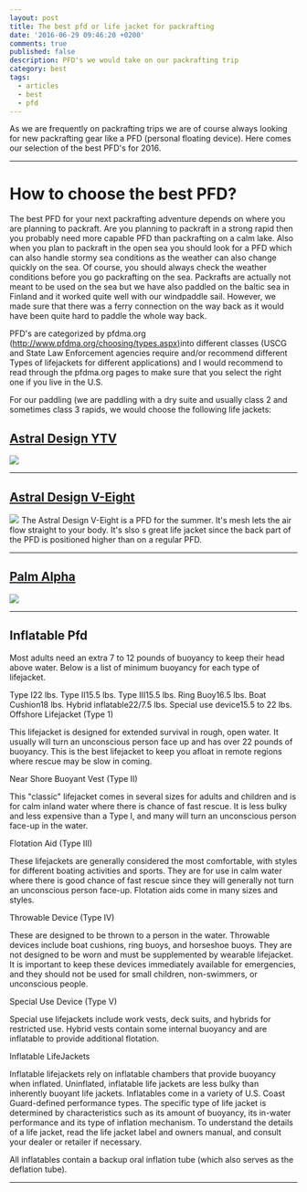 ```yaml
---
layout: post
title: The best pfd or life jacket for packrafting
date: '2016-06-29 09:46:20 +0200'
comments: true
published: false
description: PFD's we would take on our packrafting trip
category: best
tags:
  - articles
  - best
  - pfd
---
```

As we are frequently on packrafting trips we are of course always looking for new packrafting gear like a PFD (personal floating device). Here comes our selection of the best PFD's for 2016.

---

# How to choose the best PFD?
The best PFD for your next packrafting adventure depends on where you are planning to packraft. Are you planning to packraft in a strong rapid then you probably need more capable PFD  than packrafting on a calm lake. Also when you plan to packraft in the open sea you should look for a PFD which can also handle stormy sea conditions as the weather can also change quickly on the sea. Of course, you should always check the weather conditions before you go packrafting on the sea. Packrafts are actually not meant to be used on the sea but we have also paddled on the baltic sea in Finland and it worked quite well with our windpaddle sail. However, we made sure that there was a ferry connection on the way back as it would have been quite hard to paddle the whole way back.

PFD's are categorized by pfdma.org ([http://www.pfdma.org/choosing/types.aspx)](http://www.pfdma.org/choosing/types.aspx)into different classes (USCG and State Law Enforcement agencies require and/or recommend different Types of lifejackets for different applications) and I would recommend to read through the pfdma.org pages to make sure that you select the right one if you live in the U.S.

For our paddling (we are paddling with a dry suite and usually class 2 and sometimes class 3 rapids, we would choose the following life jackets:

## [Astral Design YTV](http://www.backcountry.com/astral-ytv-personal-flotation-device)
<a href="https://www.amazon.com/gp/product/B01BMZWV6C/ref=as_li_tl?ie=UTF8&camp=1789&creative=9325&creativeASIN=B01BMZWV6C&linkCode=as2&tag=hikeve-20&linkId=0fb99e04474c270ca1f5d07c107a0dd9"><img border="0" src="//ws-na.amazon-adsystem.com/widgets/q?_encoding=UTF8&MarketPlace=US&ASIN=B01BMZWV6C&ServiceVersion=20070822&ID=AsinImage&WS=1&Format=_SL250_&tag=hikeve-20" ></a><img src="//ir-na.amazon-adsystem.com/e/ir?t=hikeve-20&l=am2&o=1&a=B01BMZWV6C" width="1" height="1" border="0" alt="" style="border:none !important; margin:0px !important;" />


---

## [Astral Design V-Eight](https://www.rei.com/product/881421/astral-v-eight-pfd)
<a href="https://www.amazon.com/gp/product/B00TMANL50/ref=as_li_tl?ie=UTF8&camp=1789&creative=9325&creativeASIN=B00TMANL50&linkCode=as2&tag=hikeve-20&linkId=254bf432198b3c65cdd8cabe819e726a"><img border="0" src="//ws-na.amazon-adsystem.com/widgets/q?_encoding=UTF8&MarketPlace=US&ASIN=B00TMANL50&ServiceVersion=20070822&ID=AsinImage&WS=1&Format=_SL250_&tag=hikeve-20" ></a><img src="//ir-na.amazon-adsystem.com/e/ir?t=hikeve-20&l=am2&o=1&a=B00TMANL50" width="1" height="1" border="0" alt="" style="border:none !important; margin:0px !important;" />
The Astral Design V-Eight is a PFD for the summer. It's mesh lets the air flow straight to your body. It's slso s great life jacket since the back part of the PFD is positioned higher than on a regular PFD.



---

## <a href="http://amzn.to/29kvV8M" rel="nofollow">Palm Alpha</a>
<a href="https://www.amazon.com/gp/product/B00SL7IY84/ref=as_li_tl?ie=UTF8&camp=1789&creative=9325&creativeASIN=B00SL7IY84&linkCode=as2&tag=hikeve-20&linkId=d7b6b512d5f3a3e5428922541d672fbd"><img border="0" src="//ws-na.amazon-adsystem.com/widgets/q?_encoding=UTF8&MarketPlace=US&ASIN=B00SL7IY84&ServiceVersion=20070822&ID=AsinImage&WS=1&Format=_SL250_&tag=hikeve-20" ></a><img src="//ir-na.amazon-adsystem.com/e/ir?t=hikeve-20&l=am2&o=1&a=B00SL7IY84" width="1" height="1" border="0" alt="" style="border:none !important; margin:0px !important;" />


---

## Inflatable Pfd


Most adults need an extra 7 to 12 pounds of buoyancy to keep their head above water. Below is a list of minimum buoyancy for each type of lifejacket.

Type I22 lbs.
Type II15.5 lbs.
Type III15.5 lbs.
Ring Buoy16.5 lbs.
Boat Cushion18 lbs.
Hybrid inflatable22/7.5 lbs.
Special use device15.5 to 22 lbs.
Offshore Lifejacket (Type 1)

This lifejacket is designed for extended survival in rough, open water. It usually will turn an unconscious person face up and has over 22 pounds of buoyancy. This is the best lifejacket to keep you afloat in remote regions where rescue may be slow in coming.

Near Shore Buoyant Vest (Type II)

This "classic" lifejacket comes in several sizes for adults and children and is for calm inland water where there is chance of fast rescue. It is less bulky and less expensive than a Type I, and many will turn an unconscious person face-up in the water.

Flotation Aid (Type III)

These lifejackets are generally considered the most comfortable, with styles for different boating activities and sports. They are for use in calm water where there is good chance of fast rescue since they will generally not turn an unconscious person face-up. Flotation aids come in many sizes and styles.

Throwable Device (Type IV)

These are designed to be thrown to a person in the water. Throwable devices include boat cushions, ring buoys, and horseshoe buoys. They are not designed to be worn and must be supplemented by wearable lifejacket. It is important to keep these devices immediately available for emergencies, and they should not be used for small children, non-swimmers, or unconscious people.

Special Use Device (Type V)

Special use lifejackets include work vests, deck suits, and hybrids for restricted use. Hybrid vests contain some internal buoyancy and are inflatable to provide additional flotation.

Inflatable LifeJackets

Inflatable lifejackets rely on inflatable chambers that provide buoyancy when inflated. Uninflated, inflatable life jackets are less bulky than inherently buoyant life jackets. Inflatables come in a variety of U.S. Coast Guard-defined performance types. The specific type of life jacket is determined by characteristics such as its amount of buoyancy, its in-water performance and its type of inflation mechanism. To understand the details of a life jacket, read the life jacket label and owners manual, and consult your dealer or retailer if necessary.

All inflatables contain a backup oral inflation tube (which also serves as the deflation tube).

---

<script type="text/javascript">
amzn_assoc_placement = "adunit0";
amzn_assoc_search_bar = "false";
amzn_assoc_tracking_id = "hikeve-20";
amzn_assoc_search_bar_position = "top";
amzn_assoc_ad_mode = "search";
amzn_assoc_ad_type = "smart";
amzn_assoc_marketplace = "amazon";
amzn_assoc_region = "US";
amzn_assoc_title = "PFD suggestions";
amzn_assoc_default_search_phrase = "pfd";
amzn_assoc_default_category = "All";
amzn_assoc_linkid = "78413c95e14d2f123feb6172290c7761";
</script>
<script src="//z-na.amazon-adsystem.com/widgets/onejs?MarketPlace=US"></script>

